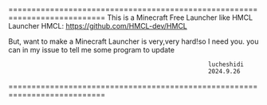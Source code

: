 ===========================================================================
This is a Minecraft Free Launcher like HMCL Launcher
HMCL:
https://github.com/HMCL-dev/HMCL

But, want to make a Minecraft Launcher is very,very hard!so I need you.
you can in my issue to tell me some program to update

                                                            lucheshidi
                                                            2024.9.26
===========================================================================
